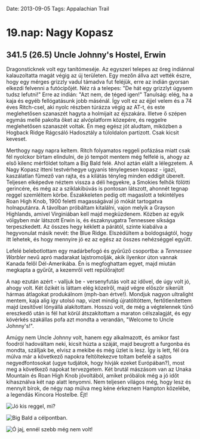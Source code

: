 Date: 2013-09-05
Tags: Appalachian Trail

# 19.nap: Nagy Kopasz

## 341.5 (26.5) Uncle Johnny's Hostel, Erwin

Dragonsticknek volt egy tanítómeséje. Az egyszeri telepes az öreg indiánnal kalauzoltatta magát végig az új területen. Egy mezőn állva azt vették észre, hogy egy mérges grizzly vadul támadva fut feléjük, erre az indián gyorsan elkezdi felvenni a futócipőjét. Néz rá a telepes: "De hát egy grizzlyt úgysem tudsz lefutni!" Erre az indián: "Azt nem, de téged igen!" Tanulság: elég, ha a kaja és egyéb fellógatásunk jobb másénál. Így volt ez az éjjel velem és a 74 éves Ritch-csel, aki nyolc részben túrázza végig az AT-t, és este meglehetősen szanaszét hagyta a holmijait az éjszakára. Illetve ő szépen egymás mellé pakolta őket az alvóplatform közepére, és reggelre meglehetősen szanaszét voltak. Én meg egész jót aludtam, miközben a Hogback Ridge Rágcsáló Hadosztály a túloldalon partizott. Csak kicsit keveset.

Merthogy nagy napra keltem. Ritch folyamatos reggeli pofázása miatt csak fél nyolckor bírtam elindulni, de jó tempót mentem még felfelé is, ahogy az első kilenc mérföldet toltam a Big Bald felé. Ahol aztán elállt a lélegzetem. A Nagy Kopasz itteni testvérhegye ugyanis ténylegesen kopasz - igazi, kaszálatlan fűmező van rajta, és a kilátás tényleg minden eddigit überelt. Teljesen elképedve néztem vissza a déli hegyekre, a Smokies felhők fölötti gerincére, és még az a sziklakibúvás is pontosan látszott, ahonnét tegnap reggel szemléltem körbe. Északkeleten pedig ott magaslott a tekintélyes Roan High Knob, 1900 feletti magasságával jó mókát tartogatva holnaputánra. A távolban próbáltam kitalálni, vajon melyik a Grayson Highlands, amivel Virginiában kell majd megküzdenem. Közben az egyik völgyben már látszott Erwin is, és északnyugatra Tennessee síksága terpeszkedett. Az összes hegy kéklett a párától, szinte kiabálva a hegyvonulat másik nevét: the Blue Ridge. Elszédültem a boldogságtól, hogy itt lehetek, és hogy mennyire jó ez az egész az összes nehézséggel együtt.

Lefelé belebotlottam egy madárbefogó és gyűrűző csoportba: a *Tennessee Warbler* nevű apró madarakat lajstromolják, akik ilyenkor úton vannak Kanada felől Dél-Amerikába. Én is megfoghattam egyet, majd miután megkapta a gyűrűt, a kezemről vett repülőrajtot!

A nap ezután azért - valljuk be - versenyfutás volt az idővel, de úgy volt jó, ahogy volt. Két őzikét is láttam elég közelről, majd végre először sikerült hármas átlagokat produkálnom (mph-ban értve!). Mondjuk nagyon ultralight mentem, kaja alig így utolsó nap, vizet mindig újratöltöttem, fertőtlenítettem majd ízesítővel lónyállá alakítottam. Hosszú volt, de még a végtelennek tűnő ereszkedő után is fél hat körül átszakítottam a maraton célszalagját, és egy kövérkés szakállas pofa azt mondta a verandán, "Welcome to Uncle Johnny's!".

Amúgy nem Uncle Johnny volt, hanem egy alkalmazott, és amikor fast foodról hadováltam neki, kicsit húzta a száját, majd beugrott a furgonba és mondta, szálljak be, elvisz a mekibe és még üzlet is lesz. Így is lett, fél óra múlva már a következő napokra feltöltekezve toltam befelé a sajtos negyedfontosokat (ugye tudjátok, hogy hívják ezeket Európában?), most meg a következő napokat tervezgetem. Két brutál mászásom van az Unaka Mountain és Roan High Knob jóvoltából, amiket próbálok még a jó időt kihasználva két nap alatt lenyomni. Nem teljesen világos még, hogy lesz és mennyit bírok, de négy nap múlva meg kéne érkeznem Hampton közelébe, a legendás Kincora Hostelbe. Éjt!

![Jó kis reggel, mi?](https://lh3.googleusercontent.com/-Eltc7JqbwZg/UoU5zkRJwMI/AAAAAAAAGnA/FPneAE4CKPA/s800-Ic42/20130905_074020.jpg)

![Big Bald a célpontban.](https://lh3.googleusercontent.com/-XnRu2Q0VKxc/UoU50H_bqLI/AAAAAAAAJD8/S-O33NDje1k/s1152-Ic42/20130905_085213.jpg)

![Ó jaj, ennél szebb még nem volt!](https://lh3.googleusercontent.com/-v3fjMrlwCOU/UoU50lUY5zI/AAAAAAAAJEE/VclRWNxhpAE/s1280-Ic42/20130905_104457_p.jpg)